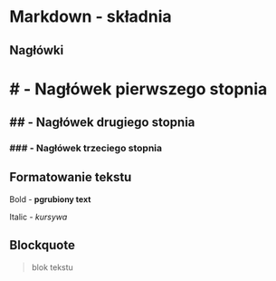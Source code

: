 # Markdown  - składnia

## Nagłówki

# # - Nagłówek pierwszego stopnia
## ## - Nagłówek drugiego stopnia
### ### - Nagłówek trzeciego stopnia

## Formatowanie tekstu

Bold - **pgrubiony text**

Italic - *kursywa*

## Blockquote

> blok tekstu







